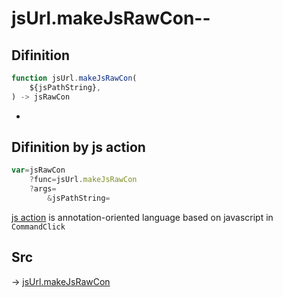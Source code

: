 # jsUrl.makeJsRawCon--

## Difinition

```js.js
function jsUrl.makeJsRawCon(
	${jsPathString},
) -> jsRawCon
```

- 


## Difinition by js action

```js.js
var=jsRawCon
	?func=jsUrl.makeJsRawCon
	?args=
		&jsPathString=
```

[js action](#) is annotation-oriented language based on javascript in `CommandClick`



## Src

-> [jsUrl.makeJsRawCon](https://github.com/puutaro/CommandClick/blob/master/app/src/main/java/com/puutaro/commandclick/fragment_lib/terminal_fragment/js_interface/JsUrl.kt#L37)


